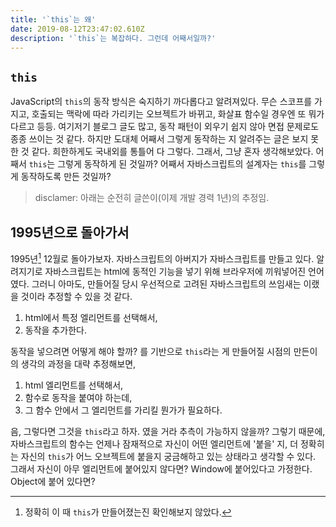 ```yaml
---
title: '`this`는 왜'
date: 2019-08-12T23:47:02.610Z
description: '`this`는 복잡하다. 그런데 어째서일까?'
---
```

## `this`
JavaScript의 `this`의 동작 방식은 숙지하기 까다롭다고 알려져있다. 무슨 스코프를 가지고, 호출되는 맥락에 따라 가리키는 오브젝트가 바뀌고, 화살표 함수일 경우엔 또 뭐가 다르고 등등. 여기저기 블로그 글도 많고, 동작 패턴이 외우기 쉽지 않아 면접 문제로도 종종 쓰이는 것 같다. 하지만 도대체 어째서 그렇게 동작하는 지 알려주는 글은 보지 못한 것 같다. 희한하게도 국내외를 통틀어 다 그렇다. 그래서, 그냥 혼자 생각해보았다. 어째서 `this`는 그렇게 동작하게 된 것일까? 어째서 자바스크립트의 설계자는 `this`를 그렇게 동작하도록 만든 것일까?

> disclamer: 아래는 순전히 글쓴이(이제 개발 경력 1년)의 추정임.

## 1995년으로 돌아가서
1995년[^1] 12월로 돌아가보자. 자바스크립트의 아버지가 자바스크립트를 만들고 있다. 알려지기로 자바스크립트는 html에 동적인 기능을 넣기 위해 브라우저에 끼워넣어진 언어였다. 그러니 아마도, 만들어질 당시 우선적으로 고려된 자바스크립트의 쓰임새는 이랬을 것이라 추정할 수 있을 것 같다.

1. html에서 특정 엘리먼트를 선택해서,
1. 동작을 추가한다.

동작을 넣으려면 어떻게 해야 할까? 를 기반으로 `this`라는 게 만들어질 시점의 만든이의 생각의 과정을 대략 추정해보면,

1. html 엘리먼트를 선택해서,
1. 함수로 동작을 붙여야 하는데,
1. 그 함수 안에서 그 엘리먼트를 가리킬 뭔가가 필요하다.

음, 그렇다면 그것을 `this`라고 하자. 였을 거라 추측이 가능하지 않을까? 그렇기 때문에, 자바스크립트의 함수는 언제나 잠재적으로 자신이 어떤 엘리먼트에 '붙을' 지, 더 정확히는 자신의 `this`가 어느 오브젝트에 붙을지 궁금해하고 있는 상태라고 생각할 수 있다. 그래서 자신이 아무 엘리먼트에 붙어있지 않다면? Window에 붙어있다고 가정한다. Object에 붙어 있다면? 

[^1]: 정확히 이 때 `this`가 만들어졌는진 확인해보지 않았다.
